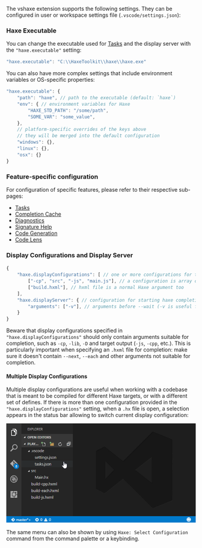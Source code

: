 The vshaxe extension supports the following settings. They can be configured in user or workspace settings file (`.vscode/settings.json`):

### Haxe Executable

You can change the executable used for [Tasks](/vshaxe/vshaxe/wiki/Tasks) and the display server with the `"haxe.executable"` setting:

```js
"haxe.executable": "C:\\HaxeToolkit\\haxe\\haxe.exe"
```

You can also have more complex settings that include environment variables or OS-specific properties:

```js
"haxe.executable": {
    "path": "haxe", // path to the executable (default: `haxe`)
    "env": { // environment variables for Haxe
        "HAXE_STD_PATH": "/some/path",
        "SOME_VAR": "some_value",
    },
    // platform-specific overrides of the keys above
    // they will be merged into the default configuration
    "windows": {},
    "linux": {},
    "osx": {}
}
```

### Feature-specific configuration

For configuration of specific features, please refer to their respective sub-pages:

- [Tasks](/vshaxe/vshaxe/wiki/Tasks#configuration)
- [Completion Cache](/vshaxe/vshaxe/wiki/Completion-Cache)
- [Diagnostics](/vshaxe/vshaxe/wiki/Diagnostics#configuration)
- [Signature Help](/vshaxe/vshaxe/wiki/Signature-Help#configuration)
- [Code Generation](/vshaxe/vshaxe/wiki/Code-Generation#configuration)
- [Code Lens](/vshaxe/vshaxe/wiki/Code-Lens)

### Display Configurations and Display Server

```js
{
    "haxe.displayConfigurations": [ // one or more configurations for the haxe completion server
        ["-cp", "src", "-js", "main.js"], // a configuration is array of arguments passed to the completion server
        ["build.hxml"], // hxml file is a normal Haxe argument too
    ],
    "haxe.displayServer": { // configuration for starting haxe completion server itself
        "arguments": ["-v"], // arguments before --wait (-v is useful for debugging)
    }
}
```

Beware that display configurations specified in `"haxe.displayConfigurations"` should only contain arguments suitable for
completion, such as `-cp`, `-lib`, `-D` and target output (`-js`, `-cpp`, etc.). This is particularly important when
specifying an `.hxml` file for completion: make sure it doesn't contain `--next`, `--each` and other arguments
not suitable for completion.

#### Multiple Display Configurations

Multiple display configurations are useful when working with a codebase that is meant
to be compiled for different Haxe targets, or with a different set of defines. If
there is more than one configuration provided in the `"haxe.displayConfigurations"` setting,
when a `.hx` file is open, a selection appears in the status bar allowing to switch current
display configuration:

![](images/configuration/configs.gif)

The same menu can also be shown by using `Haxe: Select Configuration` command from the command palette or a keybinding.
